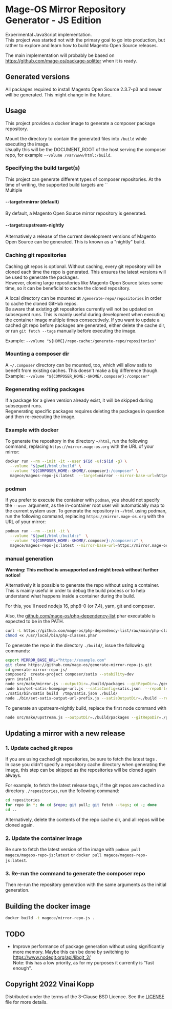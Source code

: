 # Mage-OS Mirror Repository Generator - JS Edition

Experimental JavaScript implementation.  
This project was started not with the primary goal to go into production, but rather to explore and learn how to build Magento Open Source releases.

The main implementation will probably be based on <https://github.com/mage-os/package-splitter> when it is ready.

## Generated versions

All packages required to install Magento Open Source 2.3.7-p3 and newer will be generated.
This might change in the future.

## Usage

This project provides a docker image to generate a composer package repository.  

Mount the directory to contain the generated files into `/build` while executing the image.  
Usually this will be the DOCUMENT_ROOT of the host serving the composer repo, for example `--volume /var/www/html:/build`.  

### Specifying the build target(s)

This project can generate different types of composer repositories. At the time of writing, the supported build targets are ``  
Multiple

#### --target=mirror (default)

By default, a Magento Open Source mirror repository is generated.

#### --target=upstream-nightly

Alternatively a release of the current development versions of Magento Open Source can be generated. This is known as a "nightly" build.


### Caching git repositories

Caching git repos is optional. Without caching, every git repository will be cloned each time the repo is generated. This ensures the latest versions will be used to generate the packages.  
However, cloning large repositories like Magento Open Source takes some time, so it can be beneficial to cache the cloned repository.  

A local directory can be mounted at `/generate-repo/repositories` in order to cache the cloned GitHub repos.  
Be aware that existing git repositories currently will not be updated on subsequent runs. This is mainly useful during development when executing the container image multiple times consecutively.
If you want to update a cached git repo before packages are generated, either delete the cache dir, or run `git fetch --tags` manually before executing the image. 

Example: `--volume "${HOME}/repo-cache:/generate-repo/repositories"`

### Mounting a composer dir

A `~/.composer` directory can be mounted, too, which will allow satis to benefit from existing caches. This doesn't make a big difference though.  
Example: `--volume "${COMPOSER_HOME:-$HOME/.composer}:/composer"`

### Regenerating exiting packages

If a package for a given version already exist, it will be skipped during subsequent runs.  
Regenerating specific packages requires deleting the packages in question and then re-executing the image. 

### Example with docker

To generate the repository in the directory `~/html`, run the following command, replacing `https://mirror.mage-os.org` with the URL of your mirror:

```bash
docker run --rm --init -it --user $(id -u):$(id -g) \
  --volume "$(pwd)/html:/build" \
  --volume "${COMPOSER_HOME:-$HOME/.composer}:/composer" \
  magece/mageos-repo-js:latest  --target=mirror --mirror-base-url=https://mirror.mage-os.org
```

### podman

If you prefer to execute the container with `podman`, you should not specify the `--user` argument, as the in-container root user will automatically map to the current system user.
To generate the repository in `~/html` using podman, run the following command, replacing `https://mirror.mage-os.org` with the URL of your mirror:

```bash
podman run --rm --init -it \
  --volume "$(pwd)/html:/build:z"  \
  --volume "${COMPOSER_HOME:-$HOME/.composer}:/composer:z" \
  magece/mageos-repo-js:latest --mirror-base-url=https://mirror.mage-os.org
```

### manual generation
**Warning: This method is unsupported and might break without further notice!** 

Alternatively it is possible to generate the repo without using a container.  
This is mainly useful in order to debug the build process or to help understand what happens inside a container during the build.

For this, you'll need nodejs 16, php8-0 (or 7.4), yarn, git and composer.

Also, the [github.com/mage-os/php-dependency-list](https://github.com/mage-os/php-dependency-list) phar executable is expected to be in the PATH.

```sh
curl -L https://github.com/mage-os/php-dependency-list/raw/main/php-classes.phar -o /usr/local/bin/php-classes.phar
chmod +x /usr/local/bin/php-classes.phar
```

To generate the repo in the directory `./build/`, issue the following commands:

```sh
export MIRROR_BASE_URL="https://example.com"
git clone https://github.com/mage-os/generate-mirror-repo-js.git
cd generate-mirror-repo-js/
composer2  create-project composer/satis --stability=dev
yarn install
node src/make/mirror.js --outputDir=./build/packages --gitRepoDir=./generate-repo/repositories --repoUrl="$MIRROR_BASE_URL"
node bin/set-satis-homepage-url.js --satisConfig=satis.json  --repoUrl="$MIRROR_BASE_URL" > /tmp/satis.json   
./satis/bin/satis build  /tmp/satis.json ./build/
node ./bin/set-satis-output-url-prefix.js --satisOutputDir=./build --repoUrl="$MIRROR_BASE_URL"  
```

To generate an upstream-nightly build, replace the first node command with

```sh
node src/make/upstream.js --outputDir=./build/packages --gitRepoDir=./generate-repo/repositories --repoUrl="$MIRROR_BASE_URL"
```

## Updating a mirror with a new release

### 1. Update cached git repos

If you are using cached git repositories, be sure to fetch the latest tags .  
In case you didn't specify a repository cache directory when generating the image, this step can be skipped as the repositories will be cloned again always.

For example, to fetch the latest release tags, if the git repos are cached in a directory `./repositories`, run the following command:

```sh
cd repositories
for repo in *; do cd $repo; git pull; git fetch --tags; cd -; done
cd .. 
```

Alternatively, delete the contents of the repo cache dir, and all repos will be cloned again. 

### 2. Update the container image

Be sure to fetch the latest version of the image with `podman pull magece/mageos-repo-js:latest`
or `docker pull magece/mageos-repo-js:latest`.

### 3. Re-run the command to generate the composer repo

Then re-run the repository generation with the same arguments as the initial generation.


## Building the docker image

```bash
docker build -t magece/mirror-repo-js .
```

## TODO
* Improve performance of package generation without using significantly more memory.
  Maybe this can be done by switching to https://www.nodegit.org/api/libgit_2/    
  Note: this has a low priority, as for my purposes it currently is "fast enough".


## Copyright 2022 Vinai Kopp

Distributed under the terms of the 3-Clause BSD Licence.
See the [LICENSE](LICENSE) file for more details.

